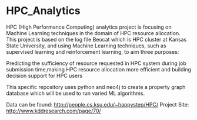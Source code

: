 # HPC_Analytics

HPC (High Performance Computing) analytics project is focusing on Machine Learning techniques in the domain of HPC resource allocation. This project is based on the log file Beocat which is HPC cluster at Kansas State University, and using Machine Learning techniques, such as supervised learning and reinforcement learning, to aim three purposes:

Predicting the sufficiency of resource requested in HPC system during job submission time,making HPC resource allocation more efficient and building decision support for HPC users

This specific repository uses python and neo4j to create a property graph database which will be used to run varied ML algorithms. 

Data can be found: http://people.cs.ksu.edu/~happystep/HPC/
Project Site: http://www.kddresearch.com/page/70/
